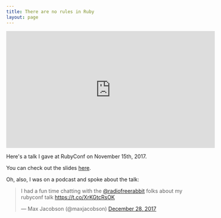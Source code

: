 ```yaml
---
title: There are no rules in Ruby
layout: page
---
```


<iframe width="560" height="315" src="https://www.youtube-nocookie.com/embed/hwFaScbQdIs?rel=0" frameborder="0" allowfullscreen></iframe>

Here's a talk I gave at RubyConf on November 15th, 2017.

You can check out the slides [here][slides].

[slides]: /talks/there-are-no-rules-in-ruby/slides

Oh, also, I was on a podcast and spoke about the talk:

<blockquote class="twitter-tweet" data-lang="en"><p lang="en" dir="ltr">I had a fun time chatting with the <a href="https://twitter.com/radiofreerabbit?ref_src=twsrc%5Etfw">@radiofreerabbit</a> folks about my rubyconf talk <a href="https://t.co/XrKGtcRsOK">https://t.co/XrKGtcRsOK</a></p>&mdash; Max Jacobson (@maxjacobson) <a href="https://twitter.com/maxjacobson/status/946194616021340162?ref_src=twsrc%5Etfw">December 28, 2017</a></blockquote>

